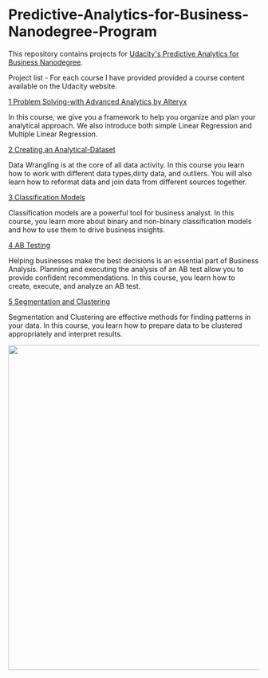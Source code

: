 # Predictive-Analytics-for-Business-Nanodegree-Program

This repository contains projects for [Udacity's Predictive Analytics for Business Nanodegree](https://www.udacity.com/course/predictive-analytics-for-business-nanodegree--nd008).


Project list - For each course I have provided provided a course content available on the Udacity website.



[1 Problem Solving-with Advanced Analytics by Alteryx](https://github.com/EmilKos/Predictive-Analytics-for-Business-Nanodegree-Program/tree/master/1-Problem-Solving-with-Advanced-Analytics-by-Alteryx)

In this course, we give you a framework to help you organize and plan your analytical approach. We also introduce both simple Linear Regression and Multiple Linear Regression.

[2 Creating an Analytical-Dataset](https://github.com/EmilKos/Predictive-Analytics-for-Business-Nanodegree-Program/tree/master/2-Creating-an-Analytical-Dataset)

Data Wrangling is at the core of all data activity. In this course you learn how to work with different data types,dirty data, and outliers. You will also learn how to reformat data and join data from different sources together.

[3 Classification Models](https://github.com/EmilKos/Predictive-Analytics-for-Business-Nanodegree-Program/tree/master/3-Classification-Models)	

Classification models are a powerful tool for business analyst. In this course, you learn more about binary and non-binary classification models and how to use them to drive business insights.

[4 AB Testing](https://github.com/EmilKos/Predictive-Analytics-for-Business-Nanodegree-Program/tree/master/4-AB-Testing)

Helping businesses make the best decisions is an essential part of Business Analysis. Planning and executing the analysis of an AB test allow you to provide confident recommendations. In this course, you learn how to create, execute, and analyze an AB test.

[5 Segmentation and Clustering](https://github.com/EmilKos/Predictive-Analytics-for-Business-Nanodegree-Program/tree/master/5-Segmentation-and-Clustering)

Segmentation and Clustering are effective methods for finding patterns in your data. In this course, you learn how to prepare data to be clustered appropriately and interpret results.

<img src="https://s3-us-west-2.amazonaws.com/udacity-printer/production/certificates/7e4a0be5-b6b5-4fa8-b181-408a12319a63.svg" width="846" height="652">


